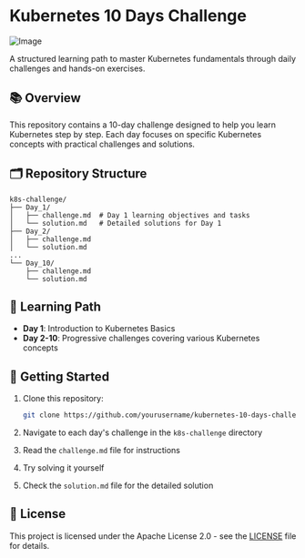 # Kubernetes 10 Days Challenge

![Image](https://github.com/user-attachments/assets/c928be5c-3a02-49a8-ba8c-eb0bc9746598)

A structured learning path to master Kubernetes fundamentals through daily challenges and hands-on exercises.

## 📚 Overview

This repository contains a 10-day challenge designed to help you learn Kubernetes step by step. Each day focuses on specific Kubernetes concepts with practical challenges and solutions.

## 🗂️ Repository Structure

```
k8s-challenge/
├── Day_1/
│   ├── challenge.md  # Day 1 learning objectives and tasks
│   └── solution.md   # Detailed solutions for Day 1
├── Day_2/
│   ├── challenge.md
│   └── solution.md
...
└── Day_10/
    ├── challenge.md
    └── solution.md
```

## 🎯 Learning Path

- **Day 1**: Introduction to Kubernetes Basics
- **Day 2-10**: Progressive challenges covering various Kubernetes concepts

## 🚀 Getting Started

1. Clone this repository:
   ```bash
   git clone https://github.com/yourusername/kubernetes-10-days-challenge.git
   ```

2. Navigate to each day's challenge in the `k8s-challenge` directory
3. Read the `challenge.md` file for instructions
4. Try solving it yourself
5. Check the `solution.md` file for the detailed solution

## 📄 License

This project is licensed under the Apache License 2.0 - see the [LICENSE](LICENSE) file for details.